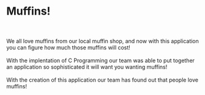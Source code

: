# Muffins!
<br>
<br>
We all love muffins from our local muffin shop, and now with this application you can figure how much those muffins will cost!
<br>
<br>
With the implentation of C Programming our team was able to put together an application so sophisticated it will want you wanting muffins!
<br>
<br>
With the creation of this application our team has found out that people love muffins!
